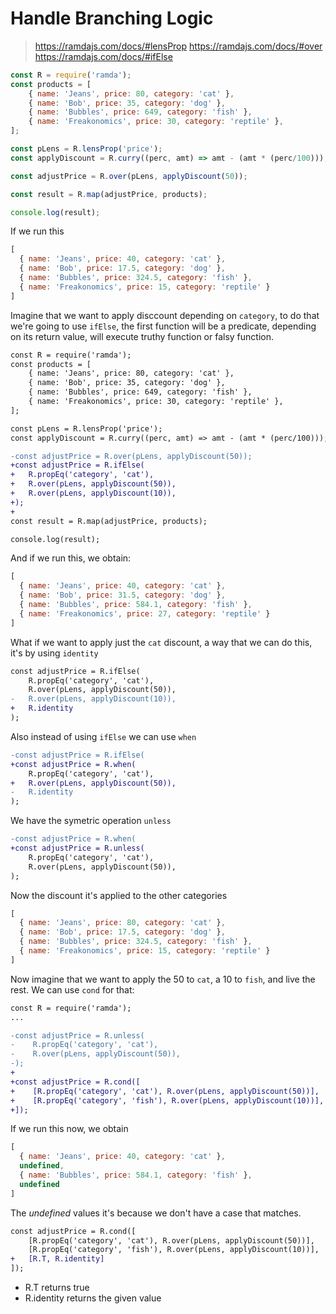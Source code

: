# Handle Branching Logic

> https://ramdajs.com/docs/#lensProp
> https://ramdajs.com/docs/#over
> https://ramdajs.com/docs/#ifElse

```js
const R = require('ramda');
const products = [
    { name: 'Jeans', price: 80, category: 'cat' },
    { name: 'Bob', price: 35, category: 'dog' },
    { name: 'Bubbles', price: 649, category: 'fish' },
    { name: 'Freakonomics', price: 30, category: 'reptile' },
];

const pLens = R.lensProp('price');
const applyDiscount = R.curry((perc, amt) => amt - (amt * (perc/100)));

const adjustPrice = R.over(pLens, applyDiscount(50));

const result = R.map(adjustPrice, products);

console.log(result);
```

If we run this

```js
[
  { name: 'Jeans', price: 40, category: 'cat' },
  { name: 'Bob', price: 17.5, category: 'dog' },
  { name: 'Bubbles', price: 324.5, category: 'fish' },
  { name: 'Freakonomics', price: 15, category: 'reptile' }
]
```

Imagine that we want to apply disccount depending on `category`, to do that we're going to use `ifElse`, the first function will be a predicate, depending on its return value, will execute truthy function or falsy function.

```diff
const R = require('ramda');
const products = [
    { name: 'Jeans', price: 80, category: 'cat' },
    { name: 'Bob', price: 35, category: 'dog' },
    { name: 'Bubbles', price: 649, category: 'fish' },
    { name: 'Freakonomics', price: 30, category: 'reptile' },
];

const pLens = R.lensProp('price');
const applyDiscount = R.curry((perc, amt) => amt - (amt * (perc/100)));

-const adjustPrice = R.over(pLens, applyDiscount(50));
+const adjustPrice = R.ifElse(
+   R.propEq('category', 'cat'),
+   R.over(pLens, applyDiscount(50)),
+   R.over(pLens, applyDiscount(10)),
+);
+
const result = R.map(adjustPrice, products);

console.log(result);
```

And if we run this, we obtain:

```js
[
  { name: 'Jeans', price: 40, category: 'cat' },
  { name: 'Bob', price: 31.5, category: 'dog' },
  { name: 'Bubbles', price: 584.1, category: 'fish' },
  { name: 'Freakonomics', price: 27, category: 'reptile' }
]
```

What if we want to apply just the `cat` discount, a way that we can do this, it's by using `identity`

```diff
const adjustPrice = R.ifElse(
    R.propEq('category', 'cat'),
    R.over(pLens, applyDiscount(50)),
-   R.over(pLens, applyDiscount(10)),
+   R.identity
);
```

Also instead of using `ifElse` we can use `when`

```diff
-const adjustPrice = R.ifElse(
+const adjustPrice = R.when(
    R.propEq('category', 'cat'),
+   R.over(pLens, applyDiscount(50)),
-   R.identity
);
```

We have the symetric operation `unless`

```diff
-const adjustPrice = R.when(
+const adjustPrice = R.unless(
    R.propEq('category', 'cat'),
    R.over(pLens, applyDiscount(50)),
);

```

Now the discount it's applied to the other categories

```js
[
  { name: 'Jeans', price: 80, category: 'cat' },
  { name: 'Bob', price: 17.5, category: 'dog' },
  { name: 'Bubbles', price: 324.5, category: 'fish' },
  { name: 'Freakonomics', price: 15, category: 'reptile' }
]
```

Now imagine that we want to apply the 50 to `cat`, a 10 to `fish`, and live the rest. We can use `cond` for that:

```diff
const R = require('ramda');
...

-const adjustPrice = R.unless(
-    R.propEq('category', 'cat'),
-    R.over(pLens, applyDiscount(50)),
-);
+
+const adjustPrice = R.cond([
+    [R.propEq('category', 'cat'), R.over(pLens, applyDiscount(50))],
+    [R.propEq('category', 'fish'), R.over(pLens, applyDiscount(10))],
+]);

```

If we run this now, we obtain

```js
[
  { name: 'Jeans', price: 40, category: 'cat' },
  undefined,
  { name: 'Bubbles', price: 584.1, category: 'fish' },
  undefined
]
```

The _undefined_ values it's because we don't have a case that matches.

```diff
const adjustPrice = R.cond([
    [R.propEq('category', 'cat'), R.over(pLens, applyDiscount(50))],
    [R.propEq('category', 'fish'), R.over(pLens, applyDiscount(10))],
+   [R.T, R.identity]
]);

```

* R.T returns true
* R.identity returns the given value

